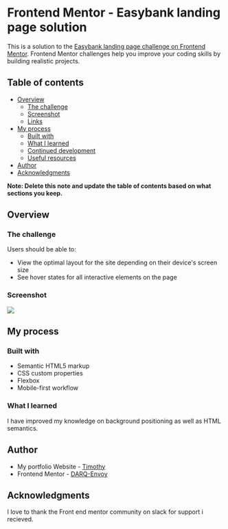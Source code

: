 # Frontend Mentor - Easybank landing page solution

This is a solution to the [Easybank landing page challenge on Frontend Mentor](https://www.frontendmentor.io/challenges/easybank-landing-page-WaUhkoDN). Frontend Mentor challenges help you improve your coding skills by building realistic projects. 

## Table of contents

- [Overview](#overview)
  - [The challenge](#the-challenge)
  - [Screenshot](#screenshot)
  - [Links](#links)
- [My process](#my-process)
  - [Built with](#built-with)
  - [What I learned](#what-i-learned)
  - [Continued development](#continued-development)
  - [Useful resources](#useful-resources)
- [Author](#author)
- [Acknowledgments](#acknowledgments)

**Note: Delete this note and update the table of contents based on what sections you keep.**

## Overview

### The challenge

Users should be able to:

- View the optimal layout for the site depending on their device's screen size
- See hover states for all interactive elements on the page

### Screenshot

![](./Easy-bank.jpg)


## My process

### Built with

- Semantic HTML5 markup
- CSS custom properties
- Flexbox
- Mobile-first workflow


### What I learned
I have improved my knowledge on background positioning as well as HTML semantics. 


## Author

- My portfolio Website - [Timothy](https://www.DARQ-Envoy.github.io)
- Frontend Mentor - [DARQ-Envoy](https://www.frontendmentor.io/profile/DARQ-Envoy)



## Acknowledgments

I love to thank the Front end mentor community on slack for support i recieved.
